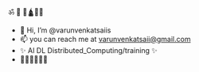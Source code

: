 ॐ 🏹 🚩🛕🐚🔱
- 👋 Hi, I’m @varunvenkatsaiis
- 📫 you can reach me at varunvenkatsaii@gmail.com
- ✨ AI DL Distributed_Computing/training ✨
- 🥊🥊🥊🥊👊🏻



<!---
varunvenkatsaiis/varunvenkatsaiis is a ✨ special ✨ repository because its `README.md` (this file) appears on your GitHub profile.
You can click the Preview link to take a look at your changes.
--->
